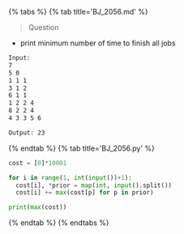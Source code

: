 {% tabs %}
{% tab title='BJ_2056.md' %}

> Question

* print minimum number of time to finish all jobs

```txt
Input:
7
5 0
1 1 1
3 1 2
6 1 1
1 2 2 4
8 2 2 4
4 3 3 5 6

Output: 23
```

{% endtab %}
{% tab title='BJ_2056.py' %}

```py
cost = [0]*10001

for i in range(1, int(input())+1):
  cost[i], *prior = map(int, input().split())
  cost[i] += max(cost[p] for p in prior)

print(max(cost))
```

{% endtab %}
{% endtabs %}
